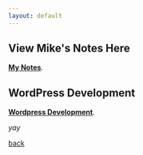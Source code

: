 ```yaml
---
layout: default
---
```

## View Mike's Notes Here
[**My Notes**](./notes.html).

## WordPress Development
[**Wordpress Development**](./wordpress.html).

_yay_

[back](./)